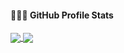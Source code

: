 #### 👨🏻‍💻&nbsp;GitHub Profile Stats

<p align=left>
<a href="https://github.com/anuraghazra/github-readme-stats">
  <img align="center" src="https://github-readme-stats.vercel.app/api?username=AlessiOrl&show_icons=true&theme=tokyonight&line_height=33&hide_border=true" />
</a>
<a href="https://github.com/anuraghazra/convoychat">
  <img align="center" src="https://github-readme-stats.vercel.app/api/top-langs/?username=AlessiOrl&theme=tokyonight&langs_count=4&hide=perl,TeX,jsonnet,autohotkey&hide_border=true" />
</a>
</p>

<br>
